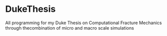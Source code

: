 # DukeThesis
All programming for my Duke Thesis on Computational Fracture Mechanics through thecombination of micro and macro scale simulations
